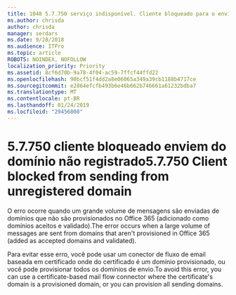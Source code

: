 ```yaml
---
title: 1048 5.7.750 serviço indisponível. Cliente bloqueado para o envio de domínios não registrados
ms.author: chrisda
author: chrisda
manager: serdars
ms.date: 9/28/2018
ms.audience: ITPro
ms.topic: article
ROBOTS: NOINDEX, NOFOLLOW
localization_priority: Priority
ms.assetid: 8cf6d70b-9a78-4f04-ac59-7ffcf44ffd22
ms.openlocfilehash: 90bcf51f4dd2a8e06065a349a39cb1188b4717ce
ms.sourcegitcommit: e2864efcfb493b6e46b662b746661a61232bdba7
ms.translationtype: MT
ms.contentlocale: pt-BR
ms.lasthandoff: 01/24/2019
ms.locfileid: "29456808"
---
```

# <a name="57750-client-blocked-from-sending-from-unregistered-domain"></a><span data-ttu-id="92d0b-103">5.7.750 cliente bloqueado enviem do domínio não registrado</span><span class="sxs-lookup"><span data-stu-id="92d0b-103">5.7.750 Client blocked from sending from unregistered domain</span></span>

<span data-ttu-id="92d0b-104">O erro ocorre quando um grande volume de mensagens são enviadas de domínios que não são provisionados no Office 365 (adicionado como domínios aceitos e validado).</span><span class="sxs-lookup"><span data-stu-id="92d0b-104">The error occurs when a large volume of messages are sent from domains that aren't provisioned in Office 365 (added as accepted domains and validated).</span></span>
  
<span data-ttu-id="92d0b-105">Para evitar esse erro, você pode usar um conector de fluxo de email baseada em certificado onde do certificado é um domínio provisionado, ou você pode provisionar todos os domínios de envio.</span><span class="sxs-lookup"><span data-stu-id="92d0b-105">To avoid this error, you can use a certificate-based mail flow connector where the certificate's domain is a provisioned domain, or you can provision all sending domains.</span></span>
  


